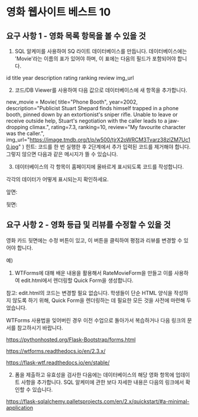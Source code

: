 # 영화 웹사이트 베스트 10
## 요구 사항 1 - 영화 목록 항목을 볼 수 있을 것

1. SQL 알케미를 사용하여 SQ 라이트 데이터베이스를 만듭니다. 데이터베이스에는 'Movie'라는 이름의 표가 있어야 하며, 이 표에는 다음의 필드가 포함되어야 합니다.

id 
title 
year 
description 
rating 
ranking
review
img_url


2. 코드/DB Viewer를 사용하여 다음 값으로 데이터베이스에 새 항목을 추가합니다.

new_movie = Movie(
    title="Phone Booth",
    year=2002,
    description="Publicist Stuart Shepard finds himself trapped in a phone booth, pinned down by an extortionist's sniper rifle. Unable to leave or receive outside help, Stuart's negotiation with the caller leads to a jaw-dropping climax.",
    rating=7.3,
    ranking=10,
    review="My favourite character was the caller.",
    img_url="https://image.tmdb.org/t/p/w500/tjrX2oWRCM3Tvarz38zlZM7Uc10.jpg"
)
힌트: 코드를 한 번 실행한 후 2단계에서 추가 입력된 코드를 제거해야 합니다. 그렇지 않으면 다음과 같은 메시지가 뜰 수 있습니다.






3. 데이터베이스의 각 항목이 홈페이지에 올바르게 표시되도록 코드를 작성합니다.

각각의 데이터가 어떻게 표시되는지 확인하세요.

앞면:


뒷면:


## 요구 사항 2 - 영화 등급 및 리뷰를 수정할 수 있을 것
영화 카드 뒷면에는 수정 버튼이 있고, 이 버튼을 클릭하여 평점과 리뷰를 변경할 수 있어야 합니다.

예)




1. WTForms에 대해 배운 내용을 활용해서 RateMovieForm을 만들고 이를 사용하여 edit.html에서 렌더링할 Quick Form을 생성합니다.

참고: edit.html의 코드는 변경할 필요 없습니다. 학생들이 단순 HTML 양식을 작성하지 않도록 하기 위해, Quick Form을 렌더링하는 데 필요한 모든 것을 사전에 마련해 두었습니다.

WTForms 사용법을 잊어버린 경우 이전 수업으로 돌아가서 복습하거나 다음 링크의 문서를 참고하시기 바랍니다.

https://pythonhosted.org/Flask-Bootstrap/forms.html

https://wtforms.readthedocs.io/en/2.3.x/

https://flask-wtf.readthedocs.io/en/stable/



2. 폼을 제출하고 유효성을 검사한 다음에는 데이터베이스의 해당 영화 항목에 업데이트 사항을 추가합니다. SQL 알케미에 관한 보다 자세한 내용은 다음의 링크에서 확인할 수 있습니다.

https://flask-sqlalchemy.palletsprojects.com/en/2.x/quickstart/#a-minimal-application


